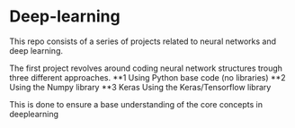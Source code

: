 # Deep-learning

This repo consists of a series of projects related to neural networks and deep learning.


The first project revolves around coding neural network structures trough three different approaches.
**1 Using Python base code (no libraries)
**2 Using the Numpy library
**3 Keras Using the Keras/Tensorflow library

This is done to ensure a base understanding of the core concepts in deeplearning
